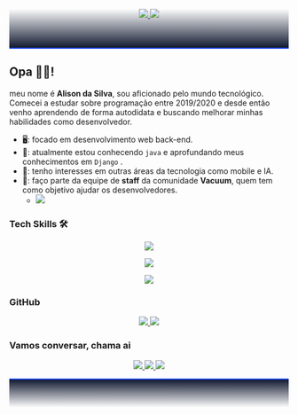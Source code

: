 <div style="height: 70px;background: linear-gradient(transparent,#121a31);border-bottom:2px solid #1d48fc;margin-bottom: 10px;">
<p align="center">
    <a href="https://github.com/imalisoon" >
        <img src="https://skillicons.dev/icons?i=github&theme=dark">
    </a>
    <a href="https://linkedin.com/in/alison-silva-434972201" >
        <img src="https://skillicons.dev/icons?i=linkedin&theme=dark">
    </a>
</p>
</div>

## Opa 👋🏾!
meu nome é **Alison da Silva**, sou aficionado pelo mundo tecnológico. Comecei a estudar sobre programação entre 2019/2020 e desde então venho aprendendo de forma autodidata e buscando melhorar minhas habilidades como desenvolvedor.

- 🖥️: focado em desenvolvimento web back-end.
- 🌱: atualmente estou conhecendo `java` e aprofundando meus conhecimentos em ` Django ` .
- 🔎: tenho interesses em outras áreas da tecnologia como mobile e IA.
- 👥: faço parte da equipe de **staff** da comunidade **Vacuum**, quem tem como objetivo ajudar os desenvolvedores.
    - <a href="https://discord.gg/vacuum"><img src="https://img.shields.io/badge/Vacuum-7289DA?style=for-the-badge&logo=discord&logoColor=white"></a>

### Tech Skills 🛠️
<p align="center">
    <a>
        <img src="https://skillicons.dev/icons?i=python,django,java&theme=dark">
    </a>
</p>
<p align="center">
    <a>
        <img src="https://skillicons.dev/icons?i=html,css,javascript&theme=dark">
    </a>
</p>
<p align="center">
    <a>
        <img src="https://skillicons.dev/icons?i=linux,git,neovim,sqlite&theme=dark">
    </a>
</p>

### GitHub
<p align="center">
    <a href="">
        <img src="https://github-readme-stats.vercel.app/api?username=imalisoon&show_icons=true&theme=github_dark">
    </a>
    <a href="">
        <img src="https://github-readme-stats.vercel.app/api/top-langs/?username=imalisoon&layout=compact&theme=github_dark">
    </a>
</p>

### Vamos conversar, chama ai 
<p align="center">
    <a href="https://discord.gg/@imalisoon">
        <img src="https://img.shields.io/badge/@imalisoon-7289DA?style=for-the-badge&logo=discord&logoColor=white">
    </a>
    <a href="https://twitter.com/imalisoon_">
        <img src="https://img.shields.io/badge/@imalisoon__-1DA1F2?style=for-the-badge&logo=twitter&logoColor=white">
    </a>
    <a href="mailto: alisondasilva291103@gmail.com">
        <img src="https://img.shields.io/badge/Gmail-D14836?style=for-the-badge&logo=gmail&logoColor=white">
    </a>
</p>

<div style="height: 50px;background: linear-gradient(#121a31, transparent);border-top:2px solid #1d48fc;margin-top: 10px;"></div>
